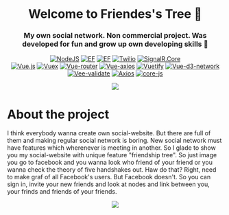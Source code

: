<h1 align="center">Welcome to Friendes's Tree 🌳</h1>
<h3 align="center"> My own social network. Non commercial project. Was developed for fun and grow up own developing skills 💪 </h3>
<p align="center">
  <a href="https://learn.microsoft.com/en-us/aspnet/core/?WT.mc_id=dotnet-35129-website&view=aspnetcore-5.0"><img alt="NodeJS" src="https://img.shields.io/badge/ASP.NET Core-5.0-brightgreen" /></a>
  <a href="https://learn.microsoft.com/ef/core/"><img alt="EF" src="https://img.shields.io/badge/EF Core-5.0.9-green" /></a>
  <a href="https://github.com/domaindrivendev/Swashbuckle.AspNetCore"><img alt="EF" src="https://img.shields.io/badge/Swashbuckle.AspNetCore-6.2.1-yellowgreen" /></a>
  <a href="https://github.com/twilio/twilio-csharp"><img alt="Twilio" src="https://img.shields.io/badge/Twilio-5.65.3-yellow" /></a>
  <a href="https://learn.microsoft.com/en-us/aspnet/core/signalr/introduction?view=aspnetcore-5.0"><img alt="SignalR.Core" src="https://img.shields.io/badge/SignalR.Core-5.0-lightgrey" /></a>
  <br/>
  <a href="https://github.com/vuejs/core/tree/main/packages/vue"><img alt="Vue.js" src="https://img.shields.io/badge/Vue.js-2.6.11-3fb27f" /></a>
  <a href="https://github.com/vuejs/vuex"><img alt="Vuex" src="https://img.shields.io/badge/Vuex.js-3.4.0-32475b" /></a>
  <a href="https://github.com/vuejs/router"><img alt="Vue-router" src="https://img.shields.io/badge/vue router-3.2.0-3fb27f" /></a>
  <a href="https://github.com/imcvampire/vue-axios"><img alt="Vue-axios" src="https://img.shields.io/badge/vue axios-3.2.5-32475b" /></a>
  <a href="https://vuetifyjs.com/"><img alt="Vuetify" src="https://img.shields.io/badge/vuetify-2.4.0-3fb27f" /></a>
  <a href="https://github.com/emiliorizzo/vue-d3-network"><img alt="Vue-d3-network" src="https://img.shields.io/badge/vue d3 network-0.1.28-32475b" /></a>
  <a href="https://vee-validate.logaretm.com"><img alt="Vee-validate" src="https://img.shields.io/badge/vee validate-3.4.13-3fb27f" /></a>
  <a href="https://axios-http.com/"><img alt="Axios" src="https://img.shields.io/badge/axios-0.21.4-blueviolet" /></a>
  <a href="https://www.npmjs.com/package/core-js"><img alt="core-js" src="https://img.shields.io/badge/core js-3.6.5-blue" /></a>
</p>

<p align="center"> 
    <img src="/frontend/src/assets/images/home/FriendshipTree.png" />
</p>

# About the project
I think everybody wanna create own social-website. 
But there are full of them and making regular social network is boring. 
New social network must have features which wherenever is meeting in another. 
So I glade to show you my social-website with unique feature "friendship tree".
So just image you go to facebook and you wanna look who friend of your friend or you wanna check the theory of five handshakes out.
Haw do that? Right, need to make graf of all Facebook's users. But Facebook doesn't.
So you can sign in, invite your new friends and look at nodes and link between you, your frinds and friends of your friends.

<p align="center">
  <img src="https://lh3.googleusercontent.com/0JiSFysO3UzRz0G9DbqhaSihyzrm5icDY1Ugkwl5uCF2y83cstwtI6CRLl3GIRKUlFOBIitk5u-Fr8PR-QgJMo_bJpYX1kh3tA3AFGVq2WiOvkKmYUjowAhcrTsJ-0t36fjDeujO28A4eBU1lhoRO8e6JraSkCy0LTKMrdTl4czV0nkQA4GlGvyuUgJ0dgyVzUe8R592VQ2PLgCIEWelnY6uzPGEAjl6WWAaovtb_fx1KFFfIm6AQgyHMauHhOTnyCDWpq8xPE0R0mVJoNZdAHahNkO-MEe5fN4GVHCDTxA0LfYDejDLLm4WTcQQ51-7r5yA9CD0yAQqzZvZlJ_Fw4UKSjj7RcVQlYhQVBV1Ry467OnFhogaDQ2Cb2Pm_RLYMx2MlbripP9Z4GhlpeZV310dR0Bghkgdaw34h7x7xHVYj3V-Rds7aj0xTI81a-pY7LOeroGf5y7rplLEx7pBqcMaZQARO5dKEEBBPy2ua-PMTG2NoaqEZSjlgTewKZ4LcwkGTQWOTsPmMlgEQRJpI9MRP1wmYROlwzQWGqEA7lytCTYJvS2BXHs204vaRQuJ_AiDGHDnmLqIc7YjO0fFCBiuti9Bn3KHTX2WZ1A2hGQ8B4oTE5ER78gKoQsHFpg7kHg7BFbZgmML3sgSMWHxX0xLqtAm4y0U0sooEsHt3SnJBvJrZEY6wbYndhtlNxoQnjEgyC1NXyKS98_tye-QfIWhF8AKZdvXuPI7Wkr3LRK1YB375td3P13iREf5VZnWQc10t1Hv5J3ul_gKlgwDqsZ2iDosJ2bWW9cd_DtJrjFD_8HATrM89nZXptNz7JmgW5YLAurRNXTIzV31RvENayhVUmv1dJxoERH4_JfldwFPbfFWVKM_4Kik0Ffkdl9U6zyaCw-rwq9lgg57xk1nslEri5I-Jh-HpeexIEgzxXWG4berC9NEKfnSROAH1raXn79d6YqjYfChhDyxcBtganeKoH_1YdypWuSQEDmoBxxSXVa_bgqHXaYNbpPW7ITfPheOzlT5Md8nugnwsGrucP0-ujZSC6QY6xwY4GN_XZUF_CdgxIVXgu7_iuopodRrq3XVvvU-bHdX6slDuwC5rS0=w543-h566-no?authuser=0" />
</p>
